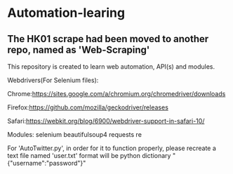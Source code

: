 # Automation-learing

## The HK01 scrape had been moved to another repo, named as 'Web-Scraping'
This repository is created to learn web automation, API(s) and modules.

Webdrivers(For Selenium files):

Chrome:https://sites.google.com/a/chromium.org/chromedriver/downloads

Firefox:https://github.com/mozilla/geckodriver/releases

Safari:https://webkit.org/blog/6900/webdriver-support-in-safari-10/

Modules:
selenium
beautifulsoup4
requests
re

For 'AutoTwitter.py', in order for it to function properly, please recreate a text file named
'user.txt' format will be python dictionary "{"username":"password"}"


